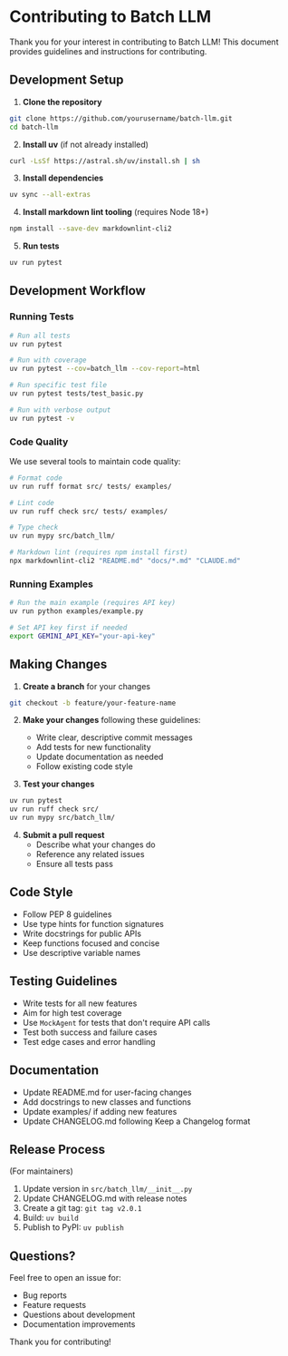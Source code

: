 # Contributing to Batch LLM

Thank you for your interest in contributing to Batch LLM! This document provides guidelines and instructions for contributing.

## Development Setup

1. **Clone the repository**

```bash
git clone https://github.com/yourusername/batch-llm.git
cd batch-llm
```

2. **Install uv** (if not already installed)

```bash
curl -LsSf https://astral.sh/uv/install.sh | sh
```

3. **Install dependencies**

```bash
uv sync --all-extras
```

4. **Install markdown lint tooling** (requires Node 18+)

```bash
npm install --save-dev markdownlint-cli2
```

5. **Run tests**

```bash
uv run pytest
```

## Development Workflow

### Running Tests

```bash
# Run all tests
uv run pytest

# Run with coverage
uv run pytest --cov=batch_llm --cov-report=html

# Run specific test file
uv run pytest tests/test_basic.py

# Run with verbose output
uv run pytest -v
```

### Code Quality

We use several tools to maintain code quality:

```bash
# Format code
uv run ruff format src/ tests/ examples/

# Lint code
uv run ruff check src/ tests/ examples/

# Type check
uv run mypy src/batch_llm/

# Markdown lint (requires npm install first)
npx markdownlint-cli2 "README.md" "docs/*.md" "CLAUDE.md"
```

### Running Examples

```bash
# Run the main example (requires API key)
uv run python examples/example.py

# Set API key first if needed
export GEMINI_API_KEY="your-api-key"
```

## Making Changes

1. **Create a branch** for your changes

```bash
git checkout -b feature/your-feature-name
```

2. **Make your changes** following these guidelines:
   - Write clear, descriptive commit messages
   - Add tests for new functionality
   - Update documentation as needed
   - Follow existing code style

3. **Test your changes**

```bash
uv run pytest
uv run ruff check src/
uv run mypy src/batch_llm/
```

4. **Submit a pull request**
   - Describe what your changes do
   - Reference any related issues
   - Ensure all tests pass

## Code Style

- Follow PEP 8 guidelines
- Use type hints for function signatures
- Write docstrings for public APIs
- Keep functions focused and concise
- Use descriptive variable names

## Testing Guidelines

- Write tests for all new features
- Aim for high test coverage
- Use `MockAgent` for tests that don't require API calls
- Test both success and failure cases
- Test edge cases and error handling

## Documentation

- Update README.md for user-facing changes
- Add docstrings to new classes and functions
- Update examples/ if adding new features
- Update CHANGELOG.md following Keep a Changelog format

## Release Process

(For maintainers)

1. Update version in `src/batch_llm/__init__.py`
2. Update CHANGELOG.md with release notes
3. Create a git tag: `git tag v2.0.1`
4. Build: `uv build`
5. Publish to PyPI: `uv publish`

## Questions?

Feel free to open an issue for:

- Bug reports
- Feature requests
- Questions about development
- Documentation improvements

Thank you for contributing!
